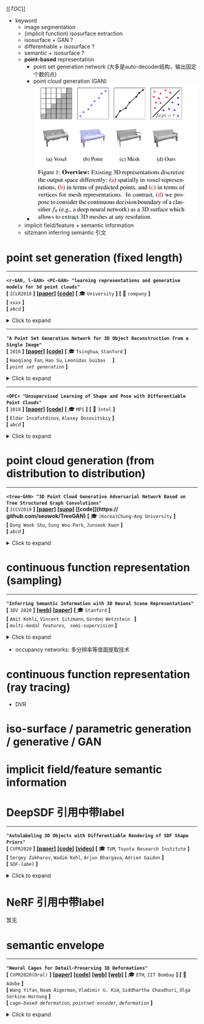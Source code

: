 [[_TOC_]]

- keyword
  - image segmentation
  - (implicit function) isosurface extraction
  - isosurface + GAN ?
  - differentiable + isosurface ?
  - semantic + isosurface ?
  - **point-based** representation
    - point set generation network (大多是auto-decoder结构，输出固定个数的点)
    - point cloud generation (GAN)
    - ![image-20201203153023230](media/image-20201203153023230.png)
  - implicit field/feature + semantic information
  - sitzmann inferring semantic 引文

# point set generation (fixed length)

---

**`<r-GAN, l-GAN> <PC-GAN> "learning representations and generative models for 3d point clouds"`**  
**[** `ICLR2018` **]** **[[paper]](https://arxiv.org/pdf/1707.02392)** **[[code]](https://www.github.com)** **[** :mortar_board: `University` **]** **[** :office: `company` **]**  
**[**  `xxxx`  **]**  
**[** _`abcd`_ **]**  

<details>
  <summary markdown="0">Click to expand</summary>

- 评价

  - 使用了全连接层；由于全连接层在生成有结构的数据时有困难，因此难以产生带有多样性的真实形状
- **Motivation**
- 主要构成
  - Raw point cloud GAN (r-GAN) 产生raw $$ 2048 \times 3 $$ point set 输出
    - generator从高斯噪声vector产生 $$ 2048 \times 3 $$ 点云集输出
    - discriminator使用正常的auto encoder，直接输入raw point cloud
  - Latent-space GAN (l-GAN)
    - 首先预训练一个pre-trained AE，然后generator和discriminator 都在这个pretrained AE的 bottle-neck variables 操作

</details>

---

**`"A Point Set Generation Network for 3D Object Reconstruction from a Single Image"`**  
**[** `2016` **]** **[[paper]](https://arxiv.org/pdf/1612.00603.pdf)** **[[code]](https://github.com/fanhqme/PointSetGeneration)** **[** :mortar_board: `Tsinghua`, `Stanford` **]**   
**[**  `Haoqiang Fan`, `Hao Su`, `Leonidas Guibas  `  **]**  
**[** _`point set generation`_ **]**  

<details>
  <summary markdown="0">Click to expand</summary>

- **Motivation**

</details>

---

**`<DPC> "Unsupervised Learning of Shape and Pose with Differentiable Point Clouds"`**  
**[** `2018` **]** **[[paper]](https://arxiv.org/pdf/1810.09381.pdf)** **[[code]](https://www.github.com)** **[** :mortar_board: `MPI` **]** **[** :office: `Intel` **]**  
**[**  `Eldar Insafutdinov`, `Alexey Dosovitskiy`  **]**  
**[** _`abcd`_ **]**  

<details>
  <summary markdown="0">Click to expand</summary>

- **Motivation**
  - from unlabeled category-specific images to 3D shape + camera pose
  - 直接用MLP输出点云集

</details>

# point cloud generation (from distribution to distribution)

---

**`<tree-GAN> "3D Point Cloud Generative Adversarial Network Based on Tree Structured Graph Convolutions"`**  
**[** `ICCV2019` **]** **[[paper]](https://openaccess.thecvf.com/content_ICCV_2019/papers/Shu_3D_Point_Cloud_Generative_Adversarial_Network_Based_on_Tree_Structured_ICCV_2019_paper.pdf)** **[[supp]](https://openaccess.thecvf.com/content_ICCV_2019/supplemental/Shu_3D_Point_Cloud_ICCV_2019_supplemental.pdf)** **[[code]](https:// github.com/seowok/TreeGAN)** **[** :mortar_board: `(Korea)Chung-Ang University` **]**   
**[**  `Dong Wook Shu`, `Sung Woo Park`, `Junseok Kwon`  **]**  
**[** _`abcd`_ **]**  

<details>
  <summary markdown="0">Click to expand</summary>

- **Motivation**
  - ![image-20201207194307508](media/image-20201207194307508.png)
  - tree结构的GCN![image-20201207194208941](media/image-20201207194208941.png)

[image-to-point cloud] Geometric adversarial loss for single-view 3D-object reconstruction

[point cloud-to-point cloud]  Point cloud auto-encoder via deep grid deformation.

GANS: 

[40] 使用图卷积+GAN；邻接矩阵的计算太复杂，要平方计算

</details>



# continuous function representation (sampling)


---

**`"Inferring Semantic Information with 3D Neural Scene Representations"`**  
**[** `3DV 2020` **]** **[[web]](https://www.computationalimaging.org/publications/semantic-srn/)** **[[paper]](https://arxiv.org/pdf/2003.12673.pdf)**  **[** :mortar_board: `Stanford` **]**  
**[**  `Amit Kohli`, `Vincent Sitzmann`, `Gordon Wetzstein `  **]**  
**[** _`multi-modal features`, ` semi-supervision`_ **]**  

<details>
  <summary markdown="0">Click to expand</summary>

- **Motivation**
  
  - 证明像SRN这样的隐式神经表征也可以包含多模态的信息：外观，形状，语义，*etc.*
- **OverView**
- 1. [训练] 正常的类别物体SRN预训练
    2. [训练] 固定SRN的参数和RGB neural renderer，在<u>已经固定</u>的SRN feature上利用少量的监督数据(如文中只用了30张语义标注好的RGB图片) 训练一个额外的语义分类器
    3. [测试] 单张RGB图片 ==**<u>and/or</u>**== 单张标注好的语义图片，提取code
       1. 注意这里的and/or：训练的时候RGB和语义监督信号都有，测试的时候只需要二者之一就足够，不一定全都要
    4. [测试] 利用第3步提取好的code在更多camera view下render出RGB和语义
  - ![image-20201203121856589](media/image-20201203121856589.png)

</details>

- occupancy networks: 多分辨率等值面提取技术

# continuous function representation (ray tracing)

- DVR

# iso-surface / parametric generation / generative / GAN



# implicit field/feature semantic information

# DeepSDF 引用中带label



---

**`"Autolabeling 3D Objects with Differentiable Rendering of SDF Shape Priors"`**  
**[** `CVPR2020` **]** **[[paper]](https://arxiv.org/pdf/1911.11288.pdf)** **[[code]](https://github.com/TRI-ML/sdflabel)** **[[video]](https://www.youtube.com/watch?v=Utzj-kfWHP4)** **[** :mortar_board: `TUM`, `Toyota Research Institute` **]**   
**[**  `Sergey Zakharov`, `Wadim Kehl`, `Arjun Bhargava`, `Adrien Gaidon`  **]**  
**[** _`SDF-label`_ **]**  

<details>
  <summary markdown="0">Click to expand</summary>

- **Motivation**
  - 已有2D检测框+lidar 数据，为lidar数据做标注（9D cuboid）<br>![image-20201215122457755](media/image-20201215122457755.png)

</details>


# NeRF 引用中带label

暂无

# semantic envelope 

---

**`"Neural Cages for Detail-Preserving 3D Deformations"`**  
**[** `CVPR2020(Oral)` **]** **[[paper]](https://igl.ethz.ch/projects/neural-cage/06035.pdf)** **[[code]](https://github.com/yifita/deep_cage)** **[[web]](https://yifita.github.io/project/neural-shape/)** **[[web]](https://igl.ethz.ch/projects/neural-cage/)** **[** :mortar_board: `ETH`, `IIT Bombay` **]** **[** :office: `Adobe` **]**  
**[**  `Wang Yifan`, `Noam Aigerman`, `Vladimir G. Kim`, `Siddhartha Chaudhuri`, `Olga Sorkine-Hornung`  **]**  
**[** _`cage-based deformation`, `pointnet encoder`, `deformation`_ **]**  

<details>
  <summary markdown="0">Click to expand</summary>

- **Motivation**
  - ![image-20201224095705974](media/image-20201224095705974.png)
  - ![image-20201224105352429](media/image-20201224105352429.png)
  - deformation一般都会有两组互相矛盾的目标函数
    - alignment with the target 和目标对齐
    - adhering to quality metrics 比如最小的扭曲，保留局部几何细节
  - 过去有一些手动的方法，但是往往局限于具体的表面
  - 过去也有一些神经网络-based方法，预测所有顶点的new positions
    - 但是由于神经网络难以捕捉、保留、产生高频的特征
  - 本篇通过借助一种传统的几何处理技术：`cage-based deformations` (CBD)，来circumvent上述问题
    - *Harmonic coordinates for character articulation, Pushkar Joshi et al., 2007*
    - *Mean value coordinates for closed triangular meshes. Tao Ju et al., 2005*
    - *Green coordinates. Yaron Lipman et al., 2008*
- **Overview**
  - 不直接变形surface，而是变形稀疏笼子；<br>surface上面的每个点都有笼子顶点的加权和表达，权重函数不变，通过变形笼子来变形surface<br>这样可以最大程度保留局部细节，相当于直接扭曲空间，而不是移动surface vertices![image-20201224090310673](media/image-20201224090310673.png)
- **results**
  - ![image-20201224111334294](media/image-20201224111334294.png)
  - deformation transfer
    - ![image-20201224111514751](media/image-20201224111514751.png)
- **cage-based deformations CBD**
  - **intuition**
    - instead of 单独变形表面上的那些点，CBD 直接 warp 整个surface 嵌入到的那个ambient space
  - CBD通过控制一个稀疏的triangle mesh: $$ cage \; \mathcal{C} $$控制这个warping
    - 在给定一个cage后，ambient space中的任意一点$$ \boldsymbol{\rm p}\in\mathbb{R}^3 $$ 被一组`generalized barycentric coordinates` 编码，即通过cage顶点$$ \boldsymbol{\rm v}_j $$的加权平均来表达：<br>$$ \boldsymbol{\rm p}=\sum \phi^{\mathcal{C}}_j(\boldsymbol{\rm p}) \boldsymbol{\rm v}_j $$ <br>其中权重函数$$ \{ \phi^{\mathcal{C}}_j \} $$ 依赖于$$ \boldsymbol{\rm p} $$ 相对于cage 顶点$$ \{\boldsymbol{\rm v}_j\} $$的相对位置
    - 通过简单地offset cage的顶点，然后再用pre-computed weights去计算ambient space中的任意一点新坐标$$ \boldsymbol{\rm v}_j' $$，就可以实现变形<br>$$ \boldsymbol{\rm p}'=\underset {0 \leq j \lt \lvert V_{\mathcal{C}}\rvert }{\sum} \phi^{\mathcal{C}}_j(\boldsymbol{\rm p}) \boldsymbol{\rm v}_j' $$<br>注意上式中的权重函数$$ \{ \phi^{\mathcal{C}}_j \} $$还是之前计算好的，即权重函数不变，只有笼子顶点变了
  - attain weight functions
    - 过去CBD领域构造了很多规则来获取带有各种特殊属性的权重函数，比如补间、线性精度、平滑和最小的扭曲；
    - 本文选择了`mean value coordinates` (MVC) ，因为他们的方法补间属性很好，并且简洁、对source cage顶点和deformed cage顶点可微
- **learning**：如何改成learning based CBD
  - 目标是end-to-end pipeline，所以训练网络去预测source cage和target cage
  - cage-prediction model $$ \mathcal{N}_{\mathcal{C}} $$：给定一个source shape$$ \mathcal{S}_{\mathcal{s}} $$，预测它的cage $$ \mathcal{C}_{\mathcal{s}} $$
    - $$ \mathcal{C}_{\mathcal{s}}=\mathcal{N}_{\mathcal{C}}(\mathcal{S}_{\mathcal{s}})+\mathcal{C}_0 $$
  - deformation-prediction model $$ \mathcal{N}_{d} $$，预测从$$ \mathcal{C}_{\mathcal{S}} $$的offset，来获得deformed cage
    - $$ \mathcal{C}_{\mathcal{s}\rightarrow t}=\mathcal{N}_{d}(\mathcal{S}_{t},\mathcal{S}_{\mathcal{s}})+\mathcal{C}_{\mathcal{s}} $$
  - source shape提输入点云的pointNet feature，decode预测source cage <br>source net的pointNet feature和target shape的pointNet feature拼一起，decode预测deformed cage<br>source cage通过MVC得到source shape的权重函数，然后用CBD变形得到deformed shape<br>![image-20201224114815289](media/image-20201224114815289.png)
- **losses**
  - 主要分三项
    - 最优化source cage，鼓励正的mean value coordinates；就是惩罚负的MVC坐标（相当于让surface一定在笼子里）
    - 最优化变形：衡量和目标对齐；就是chamfer distance
    - 最优化变形：衡量shape细节保留
  - shape细节保留
    - 来自Laplacian regularization 的灵感，让形状更平滑
    - 对于man-made shapes，使用两个额外的loss来学到这类人工制品的形状的先验
      - normal consistency：法向量一致性<br>保留平面元素，比如桌面<br>惩罚deformation后的PCA-normal<br>有效提升了感知的质量
      - 类似 *3DN: 3D deformation network. Wang et al. CVPR2019*，使用对称性loss：衡量形状和它在x=0平面的镜像的chamfer distance
      - ![image-20201224162354565](media/image-20201224162354565.png)

</details>



